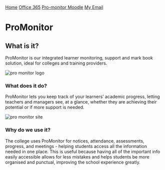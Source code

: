 [Home](docs/home.md)  [Office 365](docs/office.md)  [ Pro-monitor ](docs/promonitor.md)  [Moodle](docs/moodle.md)  [My Email](docs/email.md)

# **ProMonitor**
## **What is it?**
ProMonitor is our integrated learner monitoring, support and mark book solution, ideal for colleges and training providers. 

![pro monitor logo](https://th.bing.com/th/id/R.9bda6d92e3f7f1ce7a4c22397a573b4a?rik=R5EUf6R8BO0Rtg&riu=http%3a%2f%2filp.bsdc.ac.uk%2fimages%2fpromonitor.png&ehk=lJ%2f6kKx2pS2J1jGZ7dzQMzKnlR%2bxvvbpuriOzov8Py0%3d&risl=&pid=ImgRaw&r=0)
### **What does it do?**
ProMonitor lets you keep track of your learners’ academic progress, letting teachers and managers see, at a glance, whether they are achieving their potential or if more support is needed.

![pro monitor site](https://i.ytimg.com/vi/TiKyP7q6K3I/maxresdefault.jpg)
### **Why do we use it?**
The college uses ProMonitor for notices, attendance, assessments, progress, and meetings - helping students access all the information needed in one place. This is useful because having all of the important info easily accessible allows for less mistakes and helps students be more organised and punctual, improving the school experience greatly.